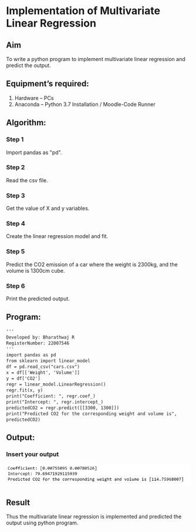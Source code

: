 # Implementation of Multivariate Linear Regression
## Aim
To write a python program to implement multivariate linear regression and predict the output.
## Equipment’s required:
1.	Hardware – PCs
2.	Anaconda – Python 3.7 Installation / Moodle-Code Runner
## Algorithm:
### Step 1
Import pandas as "pd".

### Step 2
Read the csv file.

### Step 3
Get the value of X and y variables.

### Step 4
Create the linear regression model and fit.

### Step 5
Predict the CO2 emission of a car where the weight is 2300kg, and the volume is 1300cm cube.

### Step 6
Print the predicted output.

## Program:
```
'''
Developed by: Bharathwaj R
RegisterNumber: 22007546
'''
import pandas as pd
from sklearn import linear_model
df = pd.read_csv("cars.csv")
x = df[['Weight', 'Volume']]
y = df['CO2']
regr = linear_model.LinearRegression()
regr.fit(x, y)
print("Coefficient: ", regr.coef_)
print("Intercept: ", regr.intercept_)
predictedCO2 = regr.predict([[3300, 1300]])
print("Predicted CO2 for the corresponding weight and volume is", predictedCO2)
```
## Output:

### Insert your output
![](output_mulreg.png)
## Result
Thus the multivariate linear regression is implemented and predicted the output using python program.
